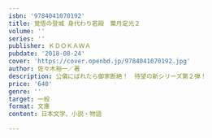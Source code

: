 ```yaml
---
isbn: '9784041070192'
title: 覚悟の登城 身代わり若殿　葉月定光２
volume: ''
series: ''
publisher: ＫＤＯＫＡＷＡ
pubdate: '2018-08-24'
cover: 'https://cover.openbd.jp/9784041070192.jpg'
author: 佐々木裕一／著
description: 公儀にばれたら御家断絶！　待望の新シリーズ第２弾！
price: '640'
genre: ''
target: 一般
format: 文庫
content: 日本文学、小説・物語

---
```


